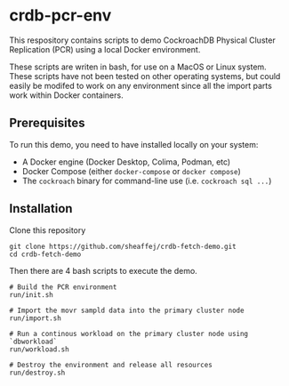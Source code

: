 # crdb-pcr-env

This respository contains scripts to demo CockroachDB Physical Cluster Replication (PCR) using a local Docker environment.

These scripts are writen in bash, for use on a MacOS or Linux system. These scripts have not been tested on other operating systems, but could easily be modifed to work on any environment since all the import parts work within Docker containers.

## Prerequisites
To run this demo, you need to have installed locally on your system:
- A Docker engine (Docker Desktop, Colima, Podman, etc)
- Docker Compose (either `docker-compose` or `docker compose`)
- The `cockroach` binary for command-line use (i.e. `cockroach sql ...`)

## Installation
Clone this repository
```
git clone https://github.com/sheaffej/crdb-fetch-demo.git
cd crdb-fetch-demo
```


Then there are 4 bash scripts to execute the demo.
```
# Build the PCR environment
run/init.sh

# Import the movr sampld data into the primary cluster node
run/import.sh

# Run a continous workload on the primary cluster node using `dbworkload`
run/workload.sh

# Destroy the environment and release all resources
run/destroy.sh
```